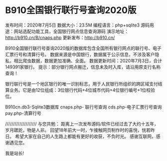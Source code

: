 # B910全国银行联行号查询2020版

发布时间：2020年7月5日
数据大小：23.5M
编程语言：php+sqlite3
源码用途：网站选配功能工具，全国银行网点信息查询源码
演示地址：http://b910.cn/B/cnaps.php
更新发布：http://b910.cn/

B910全国银行联行号查询2020版的数据库包含全国所有银行网点的联行号、电子汇票行号和清算行号。
数据来源是中国银行，数据属于公示信息，不涉及客户隐私，相比爬虫数据，数据更加准确、全面。
数据更新时间：2020年7月3日，合计149391家银行。
提示：部分银行网点搬迁，信息未及时入库，请沿用原支行名称查询！

银行联行号是一个地区银行的唯一识别标志，用于人民银行所组织的跨区域支付结算业务。它是由12位组成：3位银行代码+4位城市代码+4位银行编号+1位校验位。

B910cn.db3-Sqlite3数据库
cnaps.php- 联行号查询
cds.php-电子汇票行号查询
pay.php-清算行号

////////////////////
与您共勉：
距离上一次发布源码/软件已经过去了大约十五年，岁月蹉跎，物是人非。
回望18年前大一时，乍接触网页制作时的喜悦，恍若昨日。
希望大家在自己的人生路上都能有更好的收获，不负时光。
感谢互联网，感谢遇见您。

我是站长!


